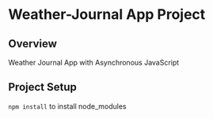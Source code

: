 # Weather-Journal App Project

## Overview
Weather Journal App with Asynchronous JavaScript

## Project Setup
`npm install` to install node_modules